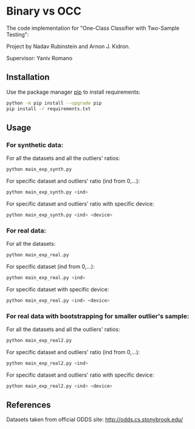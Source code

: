 # Binary vs OCC

The code implementation for "One-Class Classifier with Two-Sample Testing":

Project by Nadav Rubinstein and Arnon J. Kidron.

Supervisor: Yaniv Romano

## Installation

Use the package manager [pip](https://pip.pypa.io/en/stable/) to install requirements:

```bash
python -m pip install --upgrade pip
pip install -r requirements.txt
```

## Usage

### For synthetic data:

For all the datasets and all the outliers' ratios:
```bash
python main_exp_synth.py
```

For specific dataset and outliers' ratio (ind from 0,...):
```bash
python main_exp_synth.py <ind>
```

For specific dataset and outliers' ratio with specific device:
```bash
python main_exp_synth.py <ind> <device>
```

### For real data:

For all the datasets:
```bash
python main_exp_real.py
```

For specific dataset (ind from 0,...):
```bash
python main_exp_real.py <ind>
```

For specific dataset with specific device:
```bash
python main_exp_real.py <ind> <device>
```

### For real data with bootstrapping for smaller outlier's sample:

For all the datasets and all the outliers' ratios:
```bash
python main_exp_real2.py
```

For specific dataset and outliers' ratio (ind from 0,...):
```bash
python main_exp_real2.py <ind>
```

For specific dataset and outliers' ratio with specific device:
```bash
python main_exp_real2.py <ind> <device>
```

## References

Datasets taken from official ODDS site:
http://odds.cs.stonybrook.edu/
